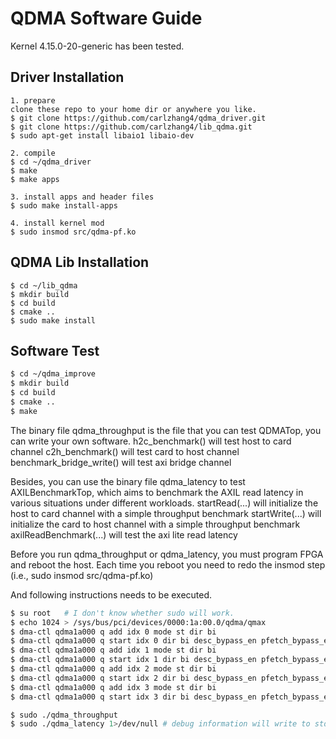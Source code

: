 # QDMA Software Guide
Kernel 4.15.0-20-generic has been tested.

## Driver Installation
```
1. prepare 
clone these repo to your home dir or anywhere you like.
$ git clone https://github.com/carlzhang4/qdma_driver.git
$ git clone https://github.com/carlzhang4/lib_qdma.git
$ sudo apt-get install libaio1 libaio-dev

2. compile
$ cd ~/qdma_driver
$ make
$ make apps

3. install apps and header files
$ sudo make install-apps

4. install kernel mod
$ sudo insmod src/qdma-pf.ko
```

## QDMA Lib Installation
```
$ cd ~/lib_qdma
$ mkdir build
$ cd build
$ cmake ..
$ sudo make install 
```

## Software Test
```bash
$ cd ~/qdma_improve
$ mkdir build 
$ cd build
$ cmake ..
$ make 
```
The binary file qdma_throughput is the file that you can test QDMATop, you can write your own software.
h2c_benchmark() will test host to card channel
c2h_benchmark() will test card to host channel
benchmark_bridge_write() will test axi bridge channel

Besides, you can use the binary file qdma_latency to test AXILBenchmarkTop, which aims to benchmark the AXIL read latency in various situations under different workloads.
startRead(...) will initialize the host to card channel with a simple throughput benchmark
startWrite(...) will initialize the card to host channel with a simple throughput benchmark
axilReadBenchmark(...) will test the axi lite read latency

Before you run qdma_throughput or qdma_latency, you must program FPGA and reboot the host.
Each time you reboot you need to redo the insmod step (i.e., sudo insmod src/qdma-pf.ko)

And following instructions needs to be executed.
```bash
$ su root 	# I don't know whether sudo will work.
$ echo 1024 > /sys/bus/pci/devices/0000:1a:00.0/qdma/qmax
$ dma-ctl qdma1a000 q add idx 0 mode st dir bi
$ dma-ctl qdma1a000 q start idx 0 dir bi desc_bypass_en pfetch_bypass_en
$ dma-ctl qdma1a000 q add idx 1 mode st dir bi
$ dma-ctl qdma1a000 q start idx 1 dir bi desc_bypass_en pfetch_bypass_en
$ dma-ctl qdma1a000 q add idx 2 mode st dir bi
$ dma-ctl qdma1a000 q start idx 2 dir bi desc_bypass_en pfetch_bypass_en
$ dma-ctl qdma1a000 q add idx 3 mode st dir bi
$ dma-ctl qdma1a000 q start idx 3 dir bi desc_bypass_en pfetch_bypass_en

$ sudo ./qdma_throughput
$ sudo ./qdma_latency 1>/dev/null # debug information will write to stdout, thus being ignored with the redirection to /dev/null
```